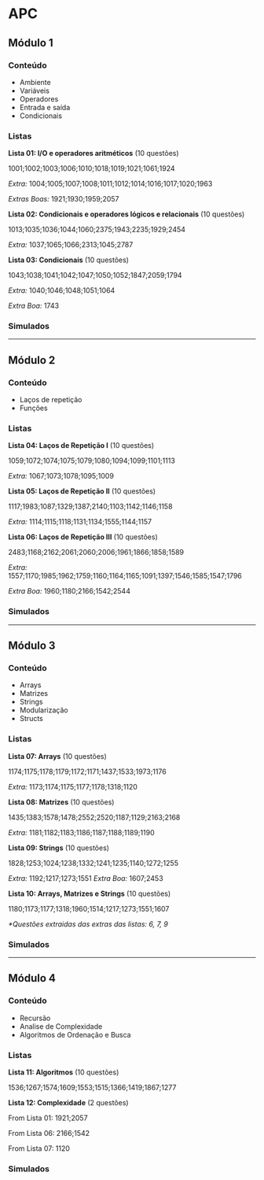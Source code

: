 # APC

## Módulo 1

### Conteúdo

- Ambiente
- Variáveis
- Operadores
- Entrada e saída
- Condicionais

### Listas

**Lista 01: I/O e operadores aritméticos** (10 questões)

1001;1002;1003;1006;1010;1018;1019;1021;1061;1924

_Extra:_ 1004;1005;1007;1008;1011;1012;1014;1016;1017;1020;1963

_Extras Boas:_ 1921;1930;1959;2057

**Lista 02: Condicionais e operadores lógicos e relacionais** (10 questões)

1013;1035;1036;1044;1060;2375;1943;2235;1929;2454

_Extra:_ 1037;1065;1066;2313;1045;2787

**Lista 03: Condicionais** (10 questões)

1043;1038;1041;1042;1047;1050;1052;1847;2059;1794

_Extra:_ 1040;1046;1048;1051;1064

_Extra Boa:_ 1743


### Simulados

______

## Módulo 2

### Conteúdo

- Laços de repetição
- Funções

### Listas

**Lista 04: Laços de Repetição I** (10 questões)

1059;1072;1074;1075;1079;1080;1094;1099;1101;1113

_Extra:_ 1067;1073;1078;1095;1009

**Lista 05: Laços de Repetição II** (10 questões)

1117;1983;1087;1329;1387;2140;1103;1142;1146;1158

_Extra:_ 1114;1115;1118;1131;1134;1555;1144;1157

**Lista 06: Laços de Repetição III** (10 questões)

2483;1168;2162;2061;2060;2006;1961;1866;1858;1589

_Extra:_ 1557;1170;1985;1962;1759;1160;1164;1165;1091;1397;1546;1585;1547;1796

_Extra Boa:_ 1960;1180;2166;1542;2544

### Simulados

______

## Módulo 3

### Conteúdo

- Arrays
- Matrizes
- Strings
- Modularização
- Structs

### Listas

**Lista 07: Arrays** (10 questões)

1174;1175;1178;1179;1172;1171;1437;1533;1973;1176

_Extra:_ 1173;1174;1175;1177;1178;1318;1120

**Lista 08: Matrizes** (10 questões)

1435;1383;1578;1478;2552;2520;1187;1129;2163;2168

_Extra:_ 1181;1182;1183;1186;1187;1188;1189;1190

**Lista 09: Strings** (10 questões)

1828;1253;1024;1238;1332;1241;1235;1140;1272;1255

_Extra:_ 1192;1217;1273;1551
_Extra Boa:_ 1607;2453

**Lista 10: Arrays, Matrizes e Strings** (10 questões)

1180;1173;1177;1318;1960;1514;1217;1273;1551;1607

_*Questões extraidas das extras das listas: 6, 7, 9_

### Simulados

______

## Módulo 4

### Conteúdo

- Recursão
- Analise de Complexidade
- Algoritmos de Ordenação e Busca

### Listas

**Lista 11: Algoritmos** (10 questões)

1536;1267;1574;1609;1553;1515;1366;1419;1867;1277

**Lista 12: Complexidade** (2 questões)

From Lista 01: 1921;2057

From Lista 06: 2166;1542

From Lista 07: 1120


### Simulados
